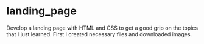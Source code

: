 # landing_page
Develop a landing page with HTML and CSS to get a good grip on the topics that I just learned.
First I created necessary files and downloaded images.